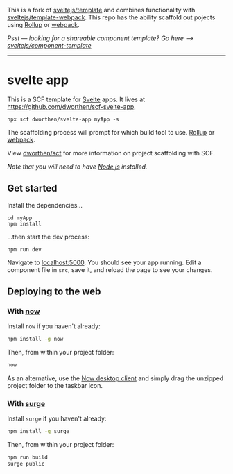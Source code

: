 This is a fork of [sveltejs/template](https://github.com/sveltejs/template) and combines functionality with [sveltejs/template-webpack](https://github.com/sveltejs/template-webpack). This repo has the ability scaffold out pojects using [Rollup](https://rollupjs.org/guide/en/) or [webpack](https://webpack.js.org/).

*Psst — looking for a shareable component template? Go here --> [sveltejs/component-template](https://github.com/sveltejs/component-template)*

---

# svelte app

This is a SCF template for [Svelte](https://svelte.dev) apps. It lives at https://github.com/dworthen/scf-svelte-app.

```shell
npx scf dworthen/svelte-app myApp -s
```

The scaffolding process will prompt for which build tool to use. [Rollup](https://rollupjs.org/guide/en/) or [webpack](https://webpack.js.org/).

View [dworthen/scf](https://github.com/dworthen/scf) for more information on project scaffolding with SCF.

*Note that you will need to have [Node.js](https://nodejs.org) installed.*


## Get started

Install the dependencies...

```shell
cd myApp
npm install
```

...then start the dev process:

```shell
npm run dev
```

Navigate to [localhost:5000](http://localhost:5000). You should see your app running. Edit a component file in `src`, save it, and reload the page to see your changes.


## Deploying to the web

### With [now](https://zeit.co/now)

Install `now` if you haven't already:

```bash
npm install -g now
```

Then, from within your project folder:

```bash
now
```

As an alternative, use the [Now desktop client](https://zeit.co/download) and simply drag the unzipped project folder to the taskbar icon.

### With [surge](https://surge.sh/)

Install `surge` if you haven't already:

```bash
npm install -g surge
```

Then, from within your project folder:

```bash
npm run build
surge public
```
